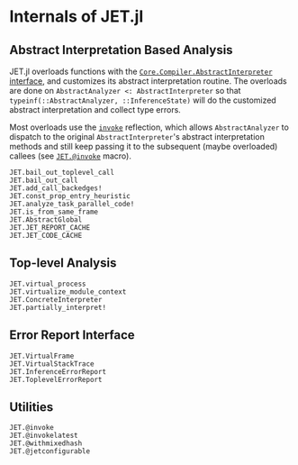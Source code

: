# Internals of JET.jl

## Abstract Interpretation Based Analysis

JET.jl overloads functions with the [`Core.Compiler.AbstractInterpreter` interface](https://github.com/JuliaLang/julia/blob/master/base/compiler/types.jl), and customizes its abstract interpretation routine.
The overloads are done on `AbstractAnalyzer <: AbstractInterpreter` so that `typeinf(::AbstractAnalyzer, ::InferenceState)` will do the customized abstract interpretation and collect type errors.

Most overloads use the [`invoke`](https://docs.julialang.org/en/v1/base/base/#Core.invoke) reflection, which allows
`AbstractAnalyzer` to dispatch to the original `AbstractInterpreter`'s abstract interpretation methods and still keep passing
it to the subsequent (maybe overloaded) callees (see [`JET.@invoke`](@ref) macro).

```@docs
JET.bail_out_toplevel_call
JET.bail_out_call
JET.add_call_backedges!
JET.const_prop_entry_heuristic
JET.analyze_task_parallel_code!
JET.is_from_same_frame
JET.AbstractGlobal
JET.JET_REPORT_CACHE
JET.JET_CODE_CACHE
```


## Top-level Analysis

```@docs
JET.virtual_process
JET.virtualize_module_context
JET.ConcreteInterpreter
JET.partially_interpret!
```


## Error Report Interface

```@docs
JET.VirtualFrame
JET.VirtualStackTrace
JET.InferenceErrorReport
JET.ToplevelErrorReport
```


## Utilities

```@docs
JET.@invoke
JET.@invokelatest
JET.@withmixedhash
JET.@jetconfigurable
```

